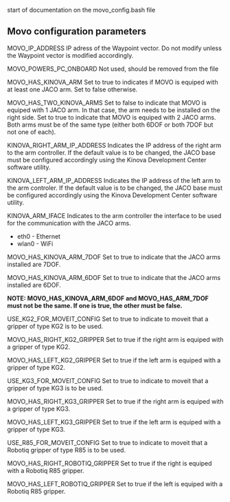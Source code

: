 start of documentation on the movo_config.bash file

Movo configuration parameters
-----------------------------

MOVO_IP_ADDRESS
IP adress of the Waypoint vector. Do not modify unless the Waypoint vector is modified accordingly.

MOVO_POWERS_PC_ONBOARD
Not used, should be removed from the file

MOVO_HAS_KINOVA_ARM
Set to true to indicates if MOVO is equiped with at least one JACO arm. Set to false otherwise.

MOVO_HAS_TWO_KINOVA_ARMS
Set to false to indicate that MOVO is equiped with 1 JACO arm. In that case, the arm needs to be installed on the right side.
Set to true to indicate that MOVO is equiped with 2 JACO arms. Both arms must be of the same type (either both 6DOF or both 7DOF but not one of each).

KINOVA_RIGHT_ARM_IP_ADDRESS
Indicates the IP address of the right arm to the arm controller. If the default value is to be changed, the JACO base must be configured accordingly using the Kinova Development Center software utility.

KINOVA_LEFT_ARM_IP_ADDRESS
Indicates the IP address of the left arm to the arm controler. If the default value is to be changed, the JACO base must be configured accordingly using the Kinova Development Center software utility.

KINOVA_ARM_IFACE
Indicates to the arm controller the interface to be used for the communication with the JACO arms.
- eth0 - Ethernet
- wlan0 - WiFi

MOVO_HAS_KINOVA_ARM_7DOF
Set to true to indicate that the JACO arms installed are 7DOF. 

MOVO_HAS_KINOVA_ARM_6DOF
Set to true to indicate that the JACO arms installed are 6DOF.

**NOTE: MOVO_HAS_KINOVA_ARM_6DOF and MOVO_HAS_ARM_7DOF must not be the same. If one is true, the other must be false.**

USE_KG2_FOR_MOVEIT_CONFIG
Set to true to indicate to moveit that a gripper of type KG2 is to be used.

MOVO_HAS_RIGHT_KG2_GRIPPER
Set to true if the right arm is equiped with a gripper of type KG2.

MOVO_HAS_LEFT_KG2_GRIPPER
Set to true if the left arm is equiped with a gripper of type KG2.

USE_KG3_FOR_MOVEIT_CONFIG
Set to true to indicate to moveit that a gripper of type KG3 is to be used.

MOVO_HAS_RIGHT_KG3_GRIPPER
Set to true if the right arm is equiped with a gripper of type KG3.

MOVO_HAS_LEFT_KG3_GRIPPER
Set to true if the left arm is equiped with a gripper of type KG3.

USE_R85_FOR_MOVEIT_CONFIG
Set to true to indicate to moveit that a Robotiq gripper of type R85 is to be used.

MOVO_HAS_RIGHT_ROBOTIQ_GRIPPER
Set to true if the right is equiped with a Robotiq R85 gripper.

MOVO_HAS_LEFT_ROBOTIQ_GRIPPER
Set to true if the left is equiped with a Robotiq R85 gripper.
